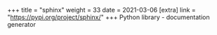 +++
title = "sphinx"
weight = 33
date = 2021-03-06
[extra]
link = "https://pypi.org/project/sphinx/"
+++
Python library - documentation generator

